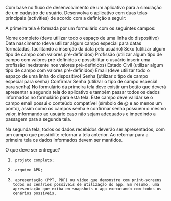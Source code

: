 Com base no fluxo de desenvolvimento de um aplicativo para a simulação de um cadastro de usuário. Desenvolva o aplicativo com duas telas principais (activities) de acordo com a definição a seguir:

A primeira tela é formada por um formulário com os seguintes campos:

Nome completo (deve utilizar todo o espaço de uma linha do dispositivo)
Data nascimento (deve utilizar algum campo especial para datas formatadas, facilitando a inserção da data pelo usuário)
Sexo (utilizar algum tipo de campo com valores pré-definidos)
Profissão (utilizar algum tipo de campo com valores pré-definidos e possibilitar o usuário inserir uma profissão inexistente nos valores pré-definidos)
Estado Civil (utilizar algum tipo de campo com valores pré-definidos)
Email (deve utilizar todo o espaço de uma linha do dispositivo)
Senha (utilizar o tipo de campo especial para senha)
Confirmar Senha (utilizar o tipo de campo especial para senha)
No formulário da primeira tela deve existir um botão que deverá apresentar a segunda tela do aplicativo e também passar todos os dados informados no formulário para esta tela. Este campo deve validar se o campo email possui o conteúdo compatível (símbolo de @ e ao menos um ponto), assim como os campos senha e confirmar senha possuem o mesmo valor, informando ao usuário caso não sejam adequados e impedindo a passagem para a segunda tela.

Na segunda tela, todos os dados recebidos deverão ser apresentados, com um campo que possibilite retornar à tela anterior. Ao retornar para a primeira tela os dados informados devem ser mantidos.

O que deve ser entregue?

1)      projeto completo;

2)      arquivo APK;

3)      apresentação (PPT, PDF) ou vídeo que demonstre com print-screens todos os cenários possíveis de utilização do app. Em resumo, uma apresentação que exiba em snapshots o app executando com todos os cenários possíveis.

